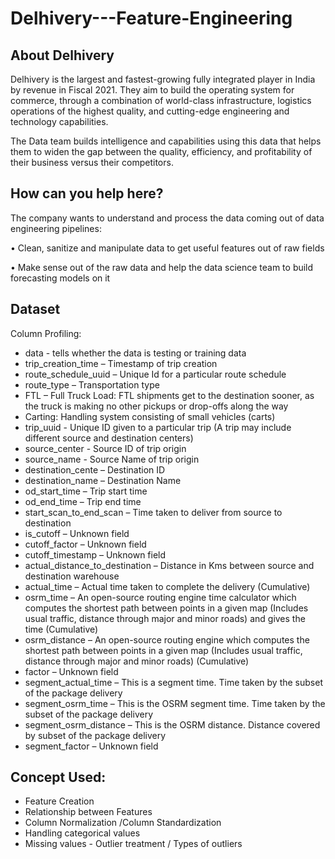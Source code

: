 # Delhivery---Feature-Engineering
## About Delhivery

Delhivery is the largest and fastest-growing fully integrated player in India by revenue in Fiscal 2021. They aim to build the operating system for commerce, through a combination of world-class infrastructure, logistics operations of the highest quality, and cutting-edge engineering and technology capabilities.

The Data team builds intelligence and capabilities using this data that helps them to widen the gap between the quality, efficiency, and profitability of their business versus their competitors.



## How can you help here?

The company wants to understand and process the data coming out of data engineering pipelines:

• Clean, sanitize and manipulate data to get useful features out of raw fields

• Make sense out of the raw data and help the data science team to build forecasting models on it



## Dataset
Column Profiling:

* data - tells whether the data is testing or training data
* trip_creation_time – Timestamp of trip creation
* route_schedule_uuid – Unique Id for a particular route schedule
* route_type – Transportation type
* FTL – Full Truck Load: FTL shipments get to the destination sooner, as the truck is making no other pickups or drop-offs along the way
* Carting: Handling system consisting of small vehicles (carts)
* trip_uuid - Unique ID given to a particular trip (A trip may include different source and destination centers)
* source_center - Source ID of trip origin
* source_name - Source Name of trip origin
* destination_cente – Destination ID
* destination_name – Destination Name
* od_start_time – Trip start time
* od_end_time – Trip end time
* start_scan_to_end_scan – Time taken to deliver from source to destination
* is_cutoff – Unknown field
* cutoff_factor – Unknown field
* cutoff_timestamp – Unknown field
* actual_distance_to_destination – Distance in Kms between source and destination warehouse
* actual_time – Actual time taken to complete the delivery (Cumulative)
* osrm_time – An open-source routing engine time calculator which computes the shortest path between points in a given map (Includes usual traffic, distance through major and minor roads) and gives the time (Cumulative)
* osrm_distance – An open-source routing engine which computes the shortest path between points in a given map (Includes usual traffic, distance through major and minor roads) (Cumulative)
* factor – Unknown field
* segment_actual_time – This is a segment time. Time taken by the subset of the package delivery
* segment_osrm_time – This is the OSRM segment time. Time taken by the subset of the package delivery
* segment_osrm_distance – This is the OSRM distance. Distance covered by subset of the package delivery
* segment_factor – Unknown field
## Concept Used:

* Feature Creation
* Relationship between Features
* Column Normalization /Column Standardization
* Handling categorical values
* Missing values - Outlier treatment / Types of outliers
